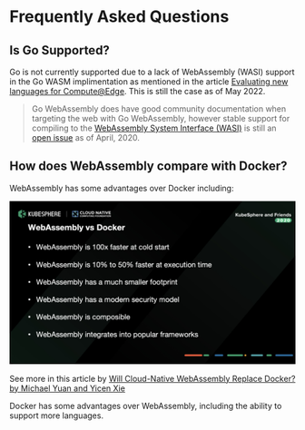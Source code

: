 # Frequently Asked Questions

## Is Go Supported?

Go is not currently supported due to a lack of WebAssembly (WASI) support in the Go WASM implimentation as mentioned in the article [Evaluating new languages for Compute@Edge](https://www.fastly.com/blog/evaluating-new-languages-for-edge-compute). This is still the case as of May 2022.

>  Go WebAssembly does have good community documentation when targeting the web with Go WebAssembly, however stable support for compiling to the [WebAssembly System Interface (WASI)](https://wasi.dev/) is still an [open issue](https://github.com/golang/go/issues/31105) as of April, 2020.

## How does WebAssembly compare with Docker?

WebAssembly has some advantages over Docker including:

![](wasmvdocker.png)

See more in this article by [Will Cloud-Native WebAssembly Replace Docker? by Michael Yuan and Yicen Xie](
https://kubesphere.io/blogs/will-cloud-native-webassembly-replace-docker_/)

Docker has some advantages over WebAssembly, including the ability to support more languages.